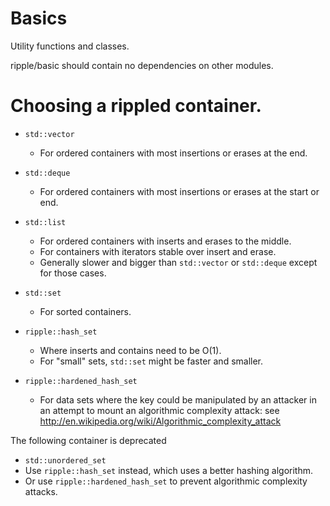 # Basics

Utility functions and classes.

ripple/basic should contain no dependencies on other modules.


Choosing a rippled container.
=============================

* `std::vector`
  * For ordered containers with most insertions or erases at the end.

* `std::deque`
  * For ordered containers with most insertions or erases at the start or end.

* `std::list`
  * For ordered containers with inserts and erases to the middle.
  * For containers with iterators stable over insert and erase.
  * Generally slower and bigger than `std::vector` or `std::deque` except for
    those cases.

* `std::set`
  * For sorted containers.

* `ripple::hash_set`
  * Where inserts and contains need to be O(1).
  * For "small" sets, `std::set` might be faster and smaller.

* `ripple::hardened_hash_set`
  * For data sets where the key could be manipulated by an attacker
    in an attempt to mount an algorithmic complexity attack:  see
    http://en.wikipedia.org/wiki/Algorithmic_complexity_attack


The following container is deprecated

* `std::unordered_set`
 * Use `ripple::hash_set` instead, which uses a better hashing algorithm.
 * Or use `ripple::hardened_hash_set` to prevent algorithmic complexity attacks.
